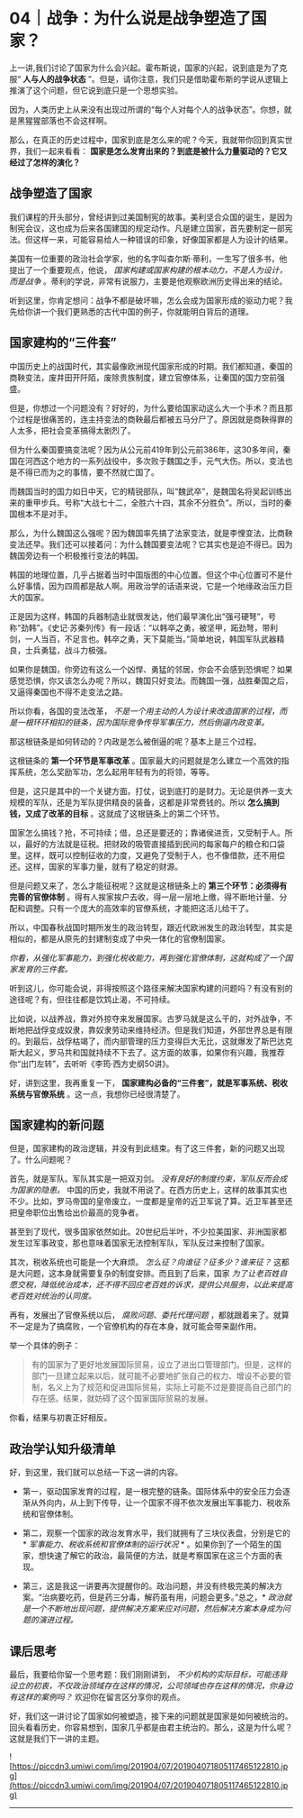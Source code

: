 # 04｜战争：为什么说是战争塑造了国家？ 

上一讲,我们讨论了国家为什么会兴起。霍布斯说，国家的兴起，说到底是为了克服“ **人与人的战争状态** ”。但是，请你注意，我们只是借助霍布斯的学说从逻辑上推演了这个问题，但它说到底只是一个思想实验。

因为，人类历史上从来没有出现过所谓的“每个人对每个人的战争状态”。你想，就是黑猩猩部落也不会这样啊。

那么，在真正的历史过程中，国家到底是怎么来的呢？今天，我就带你回到真实世界，我们一起来看看： **国家是怎么发育出来的？到底是被什么力量驱动的？它又经过了怎样的演化？**

## 战争塑造了国家

我们课程的开头部分，曾经讲到过美国制宪的故事。美利坚合众国的诞生，是因为制宪会议，这也成为后来各国建国的规定动作。凡是建立国家，首先要制定一部宪法。但这样一来，可能容易给人一种错误的印象，好像国家都是人为设计的结果。

美国有一位重要的政治社会学家，他的名字叫查尔斯·蒂利，一生写了很多书，他提出了一个重要观点，他说， *国家构建或国家构建的根本动力，不是人为设计，而是战争* 。蒂利的学说，非常有说服力，主要是他观察欧洲历史得出来的结论。

听到这里，你肯定想问：战争不都是破坏嘛，怎么会成为国家形成的驱动力呢？我先给你讲一个我们更熟悉的古代中国的例子，你就能明白背后的道理。

## 国家建构的“三件套”

中国历史上的战国时代，其实最像欧洲现代国家形成的时期。我们都知道，秦国的商鞅变法，废井田开阡陌，废除贵族制度，建立官僚体系，让秦国的国力空前强盛。

但是，你想过一个问题没有？好好的，为什么要给国家动这么大一个手术？而且那个过程是很痛苦的，连主持变法的商鞅最后都被五马分尸了。原因就是商鞅得罪的人太多，把社会变革搞得太剧烈了。

但为什么秦国要搞变法呢？因为从公元前419年到公元前386年，这30多年间，秦国在河西这个地方的一系列战役中，多次败于魏国之手，元气大伤。所以，变法也是不得已而为之的事情，要不然就亡国了。

而魏国当时的国力如日中天，它的精锐部队，叫“魏武卒”，是魏国名将吴起训练出来的重甲步兵。号称“大战七十二，全胜六十四，其余不分胜负”。所以，当时的秦国根本不是对手。

那么，为什么魏国这么强呢？因为魏国率先搞了法家变法，就是李悝变法，比商鞅变法还早。我们还可以接着问：为什么魏国要变法呢？它其实也是迫不得已。因为魏国旁边有一个积极推行变法的韩国。

韩国的地理位置，几乎占据着当时中国版图的中心位置。但这个中心位置可不是什么好事情，因为四周都是敌人啊。用政治学的话语来说，它是一个地缘政治压力巨大的国家。

正是因为这样，韩国的兵器制造业就很发达，他们最早演化出“强弓硬弩”，号称“劲韩”。《史记·苏秦列传》有一段话：“以韩卒之勇，被坚甲，跖劲弩，带利剑，一人当百，不足言也。韩卒之勇，天下莫能当。”简单地说，韩国军队武器精良，士兵勇猛，战斗力极强。

如果你是魏国，你旁边有这么一个凶悍、勇猛的邻居，你会不会感到恐惧呢？如果感觉恐惧，你又该怎么办呢？所以，魏国只好变法。而魏国一强，战胜秦国之后，又逼得秦国也不得不走变法之路。

所以你看，各国的变法改革， *不是一个用主动的人为设计来改造国家的过程，而是一根环环相扣的链条，因为国际竞争传导军事压力，然后倒逼内政变革。*

那这根链条是如何转动的？内政是怎么被倒逼的呢？基本上是三个过程。

这根链条的 **第一个环节是军事改革** 。国家最大的问题就是怎么建立一个高效的指挥系统，怎么奖励军功，怎么起用年轻有为的将领，等等。

但是，这只是其中的一个关键方面。打仗，说到底打的是财力。无论是供养一支大规模的军队，还是为军队提供精良的装备，这都是非常费钱的。所以 **怎么搞到钱，又成了改革的目标** 。这就成了这根链条上的第二个环节。

国家怎么搞钱？抢，不可持续；借，总还是要还的；靠诸侯进贡，又受制于人。所以，最好的方法就是征税。把财政的吸管直接插到民间的每家每户的粮仓和口袋里。这样，既可以控制征收的力度，又避免了受制于人，也不像借款，还不用偿还。这样，国家的军事力量，就有了稳定的财源。

但是问题又来了，怎么才能征税呢？这就是这根链条上的 **第三个环节：必须得有完善的官僚体制** 。得有人挨家挨户去收，得一层一层地上缴，得不断地计量、分配和调整。只有一个庞大的高效率的官僚系统，才能把这活儿给干了。

所以，中国春秋战国时期所发生的政治转型，跟近代欧洲发生的政治转型，其实是相似的，都是从原先的封建制变成了中央一体化的官僚制国家。

 *你看，从强化军事能力，到强化税收能力，再到强化官僚体制，这就构成了一个国家发育的三件套。*

听到这儿，你可能会说，非得按照这个路径来解决国家构建的问题吗？有没有别的途径呢？有，但往往都是饮鸩止渴，不可持续。

比如说，以战养战，靠对外掠夺来发展国家。古罗马就是这么干的，对外战争，不断地把战俘变成奴隶，靠奴隶劳动来维持经济。但是我们知道，外部世界总是有限的。到最后，战俘枯竭了，而内部管理的压力变得巨大无比，这就爆发了斯巴达克斯大起义，罗马共和国就持续不下去了。这方面的故事，如果你有兴趣，我推荐你“出门左转”，去听听《李筠·西方史纲50讲》。

好，讲到这里，我再重复一下， **国家建构必备的“三件套”，就是军事系统、税收系统与官僚系统** 。这一点，我想你已经很清楚了。

## 国家建构的新问题

但是，国家建构的政治逻辑，并没有到此结束。有了这三件套，新的问题又出现了。什么问题呢？

首先，就是军队。军队其实是一把双刃剑。 *没有良好的制度约束，军队反而会成为国家的隐患。* 中国的历史，我就不用说了。在西方历史上，这样的故事其实也不少。比如，罗马帝国的皇帝废立，一度都是皇帝的近卫军说了算。近卫军甚至还把皇帝职位出售给出价最高的竞争者。

甚至到了现代，很多国家依然如此。20世纪后半叶，不少拉美国家、非洲国家都发生过军事政变，那也意味着国家无法控制军队，军队反过来控制了国家。

其次，税收系统也可能是一个大麻烦。 *怎么征？向谁征？征多少？谁来征？* 这都是大问题，这本身就需要复杂的制度安排。而且到了后来，国家 *为了让老百姓自愿交税，降低统治成本，还不得不回应老百姓的诉求，提供公共服务，以此来提高老百姓对统治的认同度。*

再有，发展出了官僚系统以后， *腐败问题、委托代理问题* ，都就跟着来了。就算不一定是为了搞腐败，一个官僚机构的存在本身，就可能会带来副作用。

举一个具体的例子：

> 有的国家为了更好地发展国际贸易，设立了进出口管理部门。但是，这样的部门一旦建立起来以后，就可能不必要地扩张自己的权力、增设不必要的管制，名义上为了规范和促进国际贸易，实际上可能不过是要提高自己部门的存在感。结果，就妨碍了这个国家国际贸易的发展。

你看，结果与初衷正好相反。

## 政治学认知升级清单

好，到这里，我们就可以总结一下这一讲的内容。

* 第一，驱动国家发育的过程，是一根完整的链条。国际体系中的安全压力会逐渐从外向内，从上到下传导，让一个国家不得不依次发展出军事能力、税收系统和官僚体制。

* 第二，观察一个国家的政治发育水平，我们就拥有了三块仪表盘，分别是它的* *军事能力、税收系统和官僚体制的运行状况* * 。如果你到了一个陌生的国家，想快速了解它的政治，最简便的方法，就是考察国家在这三个方面的表现。

* 第三，这是我这一讲要再次提醒你的。政治问题，并没有终极完美的解决方案。“治病要吃药，但是药三分毒，解药虽有用，问题会更多。”总之，* *政治就是一个不断地出现问题，提供解决方案来应对问题，然后解决方案本身成为问题的演进过程。* 

## 课后思考

最后，我要给你留一个思考题：我们刚刚讲到， *不少机构的实际目标，可能违背设立的初衷，不仅政治领域存在这样的情况，公司领域也存在这样的情况，你身边有这样的案例吗？* 欢迎你在留言区分享你的观点。

好，我们这一讲讨论了国家如何被塑造，接下来的问题就是国家是如何被统治的。回头看看历史，你容易想到，国家几乎都是由君主统治的。那么，这是为什么呢？这就是我们下一讲的主题。

![https://piccdn3.umiwi.com/img/201904/07/201904071805117465122810.jpg](https://piccdn3.umiwi.com/img/201904/07/201904071805117465122810.jpg)

---
